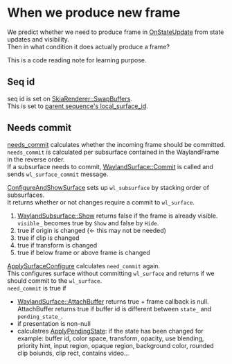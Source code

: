 # When we produce new frame

We predict whether we need to produce frame in [OnStateUpdate](https://source.chromium.org/chromium/chromium/src/+/main:ui/aura/window_tree_host_platform.cc;l=330-344;drc=f4a00cc248dd2dc8ec8759fb51620d47b5114090) from state updates and visibility.  
Then in what condition it does actually produce a frame?

This is a code reading note for learning purpose.

## Seq id
seq id is set on [SkiaRenderer::SwapBuffers](https://source.chromium.org/chromium/chromium/src/+/main:components/viz/service/display/skia_renderer.cc;l=1232;drc=f4a00cc248dd2dc8ec8759fb51620d47b5114090).  
This is set to [parent sequence's local_surface_id](https://source.chromium.org/chromium/chromium/src/+/main:components/viz/service/display/display.cc;l=1014;drc=f4a00cc248dd2dc8ec8759fb51620d47b5114090).  

## Needs commit
[needs_commit](https://source.chromium.org/chromium/chromium/src/+/main:ui/ozone/platform/wayland/host/wayland_frame_manager.cc;l=289;drc=896c8affa4958aefe0ab750cdc4a69b15d97816d) calculates whether the incoming frame should be committed.  
`needs_commit` is calculated per subsurface contained in the WaylandFrame in the reverse order.  
If a subsurface needs to commit, [WaylandSurface::Commit](https://source.chromium.org/chromium/chromium/src/+/main:ui/ozone/platform/wayland/host/wayland_surface.cc;l=306;drc=f4a00cc248dd2dc8ec8759fb51620d47b5114090) is called and sends `wl_surface_commit` message.

[ConfigureAndShowSurface](https://source.chromium.org/chromium/chromium/src/+/main:ui/ozone/platform/wayland/host/wayland_subsurface.cc;l=129;drc=f4a00cc248dd2dc8ec8759fb51620d47b5114090) sets up `wl_subsurface` by stacking order of subsurfaces.  
It returns whether or not changes require a commit to `wl_surface`.  
1. [WaylandSubsurface::Show](https://source.chromium.org/chromium/chromium/src/+/main:ui/ozone/platform/wayland/host/wayland_subsurface.cc;l=58;drc=f4a00cc248dd2dc8ec8759fb51620d47b5114090) returns false if the frame is already visible. `visible_` becomes true by `Show` and false by `Hide`.
2. true if origin is changed (<- this may not be needed)
3. true if clip is changed
4. true if transform is changed
5. true if below frame or above frame is changed

[ApplySurfaceConfigure](https://source.chromium.org/chromium/chromium/src/+/main:ui/ozone/platform/wayland/host/wayland_frame_manager.cc;l=340;drc=f4a00cc248dd2dc8ec8759fb51620d47b5114090) calculates `need_commit` again.  
This configures surface without committing `wl_surface` and returns if we should commit to the `wl_surface`.  
`need_commit` is true if
- [WaylandSurface::AttachBuffer](https://source.chromium.org/chromium/chromium/src/+/main:ui/ozone/platform/wayland/host/wayland_surface.cc;l=279;drc=f4a00cc248dd2dc8ec8759fb51620d47b5114090) returns true + frame callback is null. AttachBuffer returns true if buffer id is different between `state_` and `pending_state_`.
- if presentation is non-null
- calculatres [ApplyPendingState](https://source.chromium.org/chromium/chromium/src/+/main:ui/ozone/platform/wayland/host/wayland_surface.cc;l=451;drc=f4a00cc248dd2dc8ec8759fb51620d47b5114090): if the state has been changed for example: buffer id, color space, transform, opacity, use blending, priority hint, input region, opaque region, background color, rounded clip boiunds, clip rect, contains video...


